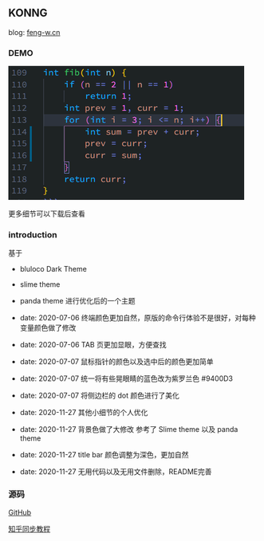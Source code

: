 ## KONNG

blog: [feng-w.cn](https://feng-w.cn)
### DEMO

![fib](https://raw.githubusercontent.com/fengwei2002/vscode-theme-KONNG/master/fib.png)

更多细节可以下载后查看

### introduction

基于
- bluloco Dark Theme
- slime theme
- panda theme
进行优化后的一个主题

- date: 2020-07-06 终端颜色更加自然，原版的命令行体验不是很好，对每种变量颜色做了修改
- date: 2020-07-06 TAB 页更加显眼，方便查找
- date: 2020-07-07 鼠标指针的颜色以及选中后的颜色更加简单
- date: 2020-07-07 统一将有些晃眼睛的蓝色改为紫罗兰色 #9400D3
- date: 2020-07-07 将侧边栏的 dot 颜色进行了美化
- date: 2020-11-27 其他小细节的个人优化
- date: 2020-11-27 背景色做了大修改 参考了 Slime theme 以及 panda theme
- date: 2020-11-27 title bar 颜色调整为深色，更加自然
- date: 2020-11-27 无用代码以及无用文件删除，README完善


### 源码

[GitHub](https://github.com/fengwei2002/vscode-theme-KONNG)

[知乎同步教程](https://zhuanlan.zhihu.com/p/157288300)
